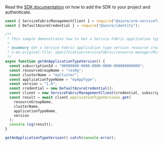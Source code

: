 Read the [SDK documentation](https://github.com/Azure/azure-sdk-for-js/blob/%40azure%2Farm-servicefabric_2.0.1/sdk/servicefabric/arm-servicefabric/README.md) on how to add the SDK to your project and authenticate.

```javascript
const { ServiceFabricManagementClient } = require("@azure/arm-servicefabric");
const { DefaultAzureCredential } = require("@azure/identity");

/**
 * This sample demonstrates how to Get a Service Fabric application type version resource created or in the process of being created in the Service Fabric application type name resource.
 *
 * @summary Get a Service Fabric application type version resource created or in the process of being created in the Service Fabric application type name resource.
 * x-ms-original-file: specification/servicefabric/resource-manager/Microsoft.ServiceFabric/stable/2021-06-01/examples/ApplicationTypeVersionGetOperation_example.json
 */
async function getAnApplicationTypeVersion() {
  const subscriptionId = "00000000-0000-0000-0000-000000000000";
  const resourceGroupName = "resRg";
  const clusterName = "myCluster";
  const applicationTypeName = "myAppType";
  const version = "1.0";
  const credential = new DefaultAzureCredential();
  const client = new ServiceFabricManagementClient(credential, subscriptionId);
  const result = await client.applicationTypeVersions.get(
    resourceGroupName,
    clusterName,
    applicationTypeName,
    version
  );
  console.log(result);
}

getAnApplicationTypeVersion().catch(console.error);
```
